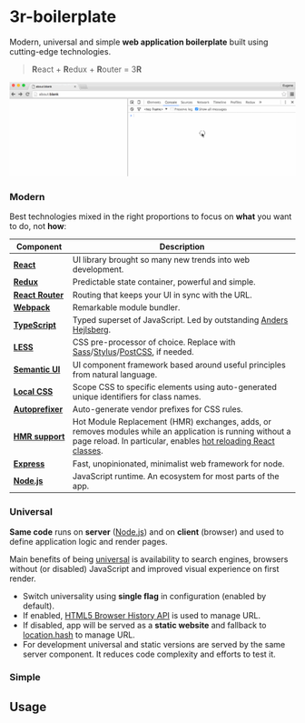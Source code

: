# 3r-boilerplate

Modern, universal and simple **web application boilerplate** built using cutting-edge technologies.

> **R**eact + **R**edux + **R**outer = 3**R**

![](https://raw.githubusercontent.com/mezzario/3r-boilerplate/assets/3r.gif)

### Modern

Best technologies mixed in the right proportions to focus on **what** you want to do, not **how**:

Component | Description
--------- | -----------
**[React](https://github.com/facebook/react)** | UI library brought so many new trends into web development.
**[Redux](https://github.com/reactjs/redux)** | Predictable state container, powerful and simple.
**[React&nbsp;Router](https://github.com/reactjs/react-router)** | Routing that keeps your UI in sync with the URL.
**[Webpack](https://github.com/webpack/webpack)** | Remarkable module bundler.
**[TypeScript](https://github.com/Microsoft/TypeScript)** | Typed superset of JavaScript. Led by outstanding [Anders Hejlsberg](https://en.wikipedia.org/wiki/Anders_Hejlsberg).
**[LESS](https://github.com/less/less.js)** | CSS pre-processor of choice. Replace with [Sass](https://github.com/sass/sass)/[Stylus](https://github.com/stylus/stylus)/[PostCSS](https://github.com/postcss/postcss), if needed.
**[Semantic UI](https://github.com/Semantic-Org/Semantic-UI)** | UI component framework based around useful principles from natural language.
**[Local CSS](https://github.com/webpack/css-loader#local-scope)** | Scope CSS to specific elements using auto-generated unique identifiers for class names.
**[Autoprefixer](https://github.com/postcss/autoprefixer)** | Auto-generate vendor prefixes for CSS rules.
**[HMR&nbsp;support](http://webpack.github.io/docs/hot-module-replacement-with-webpack.html)** | Hot Module Replacement (HMR) exchanges, adds, or removes modules while an application is running without a page reload. In particular, enables [hot reloading React classes](https://github.com/gaearon/react-transform-hmr).
**[Express](https://github.com/expressjs/express)** | Fast, unopinionated, minimalist web framework for node.
**[Node.js](https://github.com/nodejs/node)** | JavaScript runtime. An ecosystem for most parts of the app.

### Universal

**Same code** runs on **server** ([Node.js](https://github.com/nodejs/node)) and on **client** (browser) and used to define application logic and render pages.

Main benefits of being [universal](https://medium.com/@mjackson/universal-javascript-4761051b7ae9) is availability to search engines, browsers without (or disabled) JavaScript and improved visual experience on first render.

* Switch universality using **single flag** in configuration (enabled by default).
* If enabled, [HTML5 Browser History API](https://developer.mozilla.org/en-US/docs/Web/API/History_API) is used to manage URL.
* If disabled, app will be served as a **static website** and fallback to [location.hash](http://www.w3schools.com/jsref/prop_loc_hash.asp) to manage URL.
* For development universal and static versions are served by the same server component. It reduces code complexity and efforts to test it.

### Simple

## Usage
